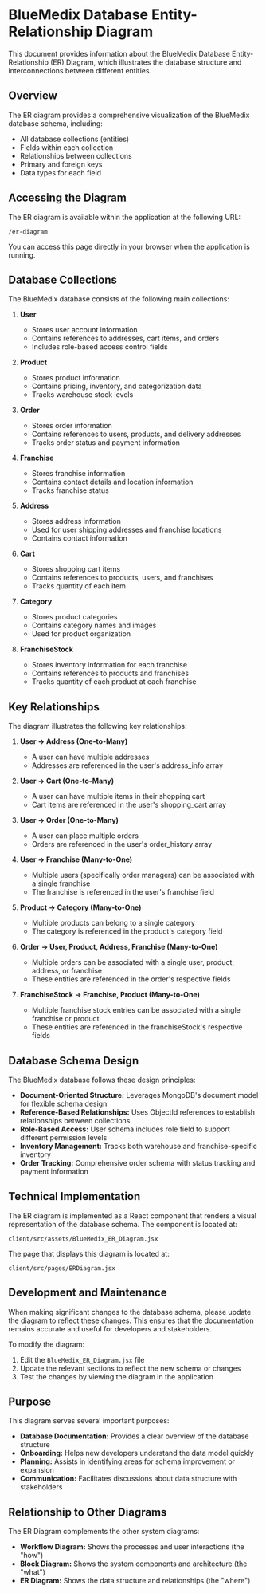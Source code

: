 # BlueMedix Database Entity-Relationship Diagram

This document provides information about the BlueMedix Database Entity-Relationship (ER) Diagram, which illustrates the database structure and interconnections between different entities.

## Overview

The ER diagram provides a comprehensive visualization of the BlueMedix database schema, including:

- All database collections (entities)
- Fields within each collection
- Relationships between collections
- Primary and foreign keys
- Data types for each field

## Accessing the Diagram

The ER diagram is available within the application at the following URL:

```
/er-diagram
```

You can access this page directly in your browser when the application is running.

## Database Collections

The BlueMedix database consists of the following main collections:

1. **User**
   - Stores user account information
   - Contains references to addresses, cart items, and orders
   - Includes role-based access control fields

2. **Product**
   - Stores product information
   - Contains pricing, inventory, and categorization data
   - Tracks warehouse stock levels

3. **Order**
   - Stores order information
   - Contains references to users, products, and delivery addresses
   - Tracks order status and payment information

4. **Franchise**
   - Stores franchise information
   - Contains contact details and location information
   - Tracks franchise status

5. **Address**
   - Stores address information
   - Used for user shipping addresses and franchise locations
   - Contains contact information

6. **Cart**
   - Stores shopping cart items
   - Contains references to products, users, and franchises
   - Tracks quantity of each item

7. **Category**
   - Stores product categories
   - Contains category names and images
   - Used for product organization

8. **FranchiseStock**
   - Stores inventory information for each franchise
   - Contains references to products and franchises
   - Tracks quantity of each product at each franchise

## Key Relationships

The diagram illustrates the following key relationships:

1. **User → Address (One-to-Many)**
   - A user can have multiple addresses
   - Addresses are referenced in the user's address_info array

2. **User → Cart (One-to-Many)**
   - A user can have multiple items in their shopping cart
   - Cart items are referenced in the user's shopping_cart array

3. **User → Order (One-to-Many)**
   - A user can place multiple orders
   - Orders are referenced in the user's order_history array

4. **User → Franchise (Many-to-One)**
   - Multiple users (specifically order managers) can be associated with a single franchise
   - The franchise is referenced in the user's franchise field

5. **Product → Category (Many-to-One)**
   - Multiple products can belong to a single category
   - The category is referenced in the product's category field

6. **Order → User, Product, Address, Franchise (Many-to-One)**
   - Multiple orders can be associated with a single user, product, address, or franchise
   - These entities are referenced in the order's respective fields

7. **FranchiseStock → Franchise, Product (Many-to-One)**
   - Multiple franchise stock entries can be associated with a single franchise or product
   - These entities are referenced in the franchiseStock's respective fields

## Database Schema Design

The BlueMedix database follows these design principles:

- **Document-Oriented Structure:** Leverages MongoDB's document model for flexible schema design
- **Reference-Based Relationships:** Uses ObjectId references to establish relationships between collections
- **Role-Based Access:** User schema includes role field to support different permission levels
- **Inventory Management:** Tracks both warehouse and franchise-specific inventory
- **Order Tracking:** Comprehensive order schema with status tracking and payment information

## Technical Implementation

The ER diagram is implemented as a React component that renders a visual representation of the database schema. The component is located at:

```
client/src/assets/BlueMedix_ER_Diagram.jsx
```

The page that displays this diagram is located at:

```
client/src/pages/ERDiagram.jsx
```

## Development and Maintenance

When making significant changes to the database schema, please update the diagram to reflect these changes. This ensures that the documentation remains accurate and useful for developers and stakeholders.

To modify the diagram:

1. Edit the `BlueMedix_ER_Diagram.jsx` file
2. Update the relevant sections to reflect the new schema or changes
3. Test the changes by viewing the diagram in the application

## Purpose

This diagram serves several important purposes:

- **Database Documentation:** Provides a clear overview of the database structure
- **Onboarding:** Helps new developers understand the data model quickly
- **Planning:** Assists in identifying areas for schema improvement or expansion
- **Communication:** Facilitates discussions about data structure with stakeholders

## Relationship to Other Diagrams

The ER Diagram complements the other system diagrams:

- **Workflow Diagram:** Shows the processes and user interactions (the "how")
- **Block Diagram:** Shows the system components and architecture (the "what")
- **ER Diagram:** Shows the data structure and relationships (the "where")